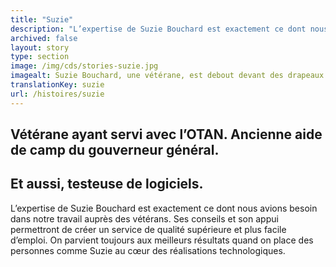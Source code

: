 ```yaml
---
title: "Suzie"
description: "L’expertise de Suzie Bouchard est exactement ce dont nous avions besoin dans notre travail auprès des vétérans. Ses conseils et son appui nous ont permis de créer un service de qualité supérieure et plus facile d’emploi."
archived: false
layout: story
type: section
image: /img/cds/stories-suzie.jpg
imagealt: Suzie Bouchard, une vétérane, est debout devant des drapeaux des forces armées, avec ses bras derrière son dos.
translationKey: suzie
url: /histoires/suzie
---
```

## Vétérane ayant servi avec l’OTAN. Ancienne aide de camp du gouverneur général.
## Et aussi, testeuse de logiciels.

L’expertise de Suzie Bouchard est exactement ce dont nous avions besoin dans notre travail auprès des vétérans. Ses conseils et son appui permettront de créer un service de qualité supérieure et plus facile d’emploi. On parvient toujours aux meilleurs résultats quand on place des personnes comme Suzie au cœur des réalisations technologiques.